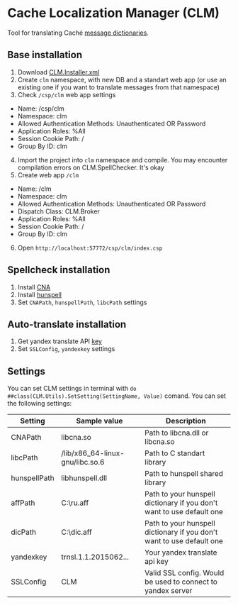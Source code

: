 # Cache Localization Manager (CLM)
Tool for translating Caché [message dictionaries](http://docs.intersystems.com/cache20152/csp/docbook/DocBook.UI.Page.cls?KEY=GZAP_localization#GZAP_C196068).

## Base installation

1. Download [CLM.Installer.xml](https://github.com/intersystems-ru/cache-localization-manager/releases/download/v2016.1/CLM.Installer.xml)
2. Create ```clm``` namespace, with new DB and a standart web app (or use an existing one if you want to translate messages from that namespace)
3. Check ```/csp/clm``` web app settings
  - Name: /csp/clm
  - Namespace: clm
  - Allowed Authentication Methods: Unauthenticated OR Password
  - Application Roles: %All
  - Session Cookie Path: /
  - Group By ID: clm
4. Import the project into `clm` namespace and compile. You may encounter compilation errors on CLM.SpellChecker. It's okay
5. Create web app ```/clm```
  - Name: /clm
  - Namespace: clm
  - Allowed Authentication Methods: Unauthenticated OR Password
  - Dispatch Class: CLM.Broker
  - Application Roles: %All
  - Session Cookie Path: /
  - Group By ID: clm
6. Open `http://localhost:57772/csp/clm/index.csp`

## Spellcheck installation

1. Install [CNA](https://github.com/intersystems-ru/cna)
2. Install [hunspell](http://hunspell.sourceforge.net/)
3. Set `CNAPath`, `hunspellPath`, `libcPath` settings

## Auto-translate installation

1. Get yandex translate API [key](https://tech.yandex.com/translate/)
2. Set `SSLConfig`, `yandexkey` settings


## Settings

You can set CLM settings in terminal with `do ##class(CLM.Utils).SetSetting(SettingName, Value)` comand.
You can set the following settings:

| Setting      | Sample value                    | Description                                                           |
|--------------|---------------------------------|-----------------------------------------------------------------------|
| CNAPath      | libcna.so                       | Path to libcna.dll or libcna.so                                       |
| libcPath     | /lib/x86_64-linux-gnu/libc.so.6 | Path to C standart library                                            |
| hunspellPath | libhunspell.dll                 | Path to hunspell shared library                                       |
| affPath      | C:\ru.aff                       | Path to your hunspell dictionary if you don't want to use default one |
| dicPath      | C:\dic.aff                      | Path to your hunspell dictionary if you don't want to use default one |
| yandexkey    | trnsl.1.1.2015062...            | Your yandex translate api key                                         |
| SSLConfig    | CLM                             | Valid SSL config. Would be used to connect to yandex server           |

